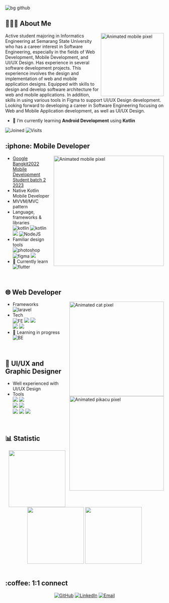 ![bg github](https://github.com/ffadhl/githubAboutMe/blob/main/14_things_Pixel_GIF.gif)

<div>
<h2> 👨🏻‍💻 About Me </h2>
<img align="right" width="200" alt="Animated mobile pixel" src="https://github.com/ffadhl/githubAboutMe/blob/main/Fadhl.png"/>
Active student majoring in Informatics Engineering at Semarang State University who has a career interest in Software Engineering, especially in the fields of Web Development, Mobile Development, and UI/UX Design. Has experience in several software development projects. This experience involves the design and implementation of web and mobile application designs. Equipped with skills to design and develop software architecture for web and mobile applications. In addition, skills in using various tools in Figma to support UI/UX Design development. Looking forward to developing a career in Software Engineering focusing on Web and Mobile Application development, as well as UI/UX Design.

- 🌱 I’m currently learning **Android Development** using **Kotlin**

![Joined](https://img.shields.io/badge/Joined-September%2014,%202021-blue?style=flat&logo=github)
![Visits](https://badges.pufler.dev/visits/ffadhl/ffadhl)
</div>

<div>
<h2> :iphone: Mobile Developer </h2>
  
  <img align="right" width="350" alt="Animated mobile pixel" src="https://github.com/ffadhl/githubAboutMe/blob/main/andorid.gif"/>
  
- [Google Bangkit2022 Mobile Development Student batch 2 2023](https://grow.google/intl/id_id/bangkit/?tab=mobile-development)
- Native Kotlin Mobile Developer
- MVVM/MVC pattern 
- Language, frameworks & libraries
  <br>
  <img src = "https://img.shields.io/badge/kotlin-%237F52FF.svg?style=for-the-badge&logo=kotlin&logoColor=white" alt="kotlin"/>
  <img src = "https://img.shields.io/badge/Dart-%230678BE.svg?style=for-the-badge&logo=dart&logoColor=white" alt="kotlin"/>
  <br>
  <img src="https://img.shields.io/badge/javascript-%23F7DF1E.svg?&style=for-the-badge&logo=javascript&logoColor=black" />
  <img src = "https://img.shields.io/badge/node.js-6DA55F?style=for-the-badge&logo=node.js&logoColor=white" alt = "NodeJS" />
  <br>
- Familiar design tools
  <br>
  <img src = "https://img.shields.io/badge/adobe%20photoshop-%2331A8FF.svg?style=for-the-badge&logo=adobe%20photoshop&logoColor=white" alt = "photoshop" />
  <img src = "https://img.shields.io/badge/figma-%23F24E1E.svg?style=for-the-badge&logo=figma&logoColor=white" alt = "figma" />
  <img src="https://img.shields.io/badge/adobe%20illustrator-%23FF9A00.svg?&style=for-the-badge&logo=adobe%20illustrator&logoColor=black" />
  <br>
- 🌱 Currently learn
  <br>
  <img src = "https://img.shields.io/badge/Flutter-%2302569B.svg?style=for-the-badge&logo=Flutter&logoColor=white" alt = "flutter" />
</div>

<br>

<div>
  
<h2> 🌐 Web Developer </h2>

 <img align="right" width="300" alt="Animated cat pixel" src="https://github.com/ffadhl/githubAboutMe/blob/main/nyancatgif.gif"/>

- Frameworks
  <br>
  <img src = "https://img.shields.io/badge/Laravel-%23CB3837.svg?style=for-the-badge&logo=laravel&logoColor=white" alt = "laravel"/>
  <br>
- Tech
  <br>
  <img src = "https://img.shields.io/badge/FrontEnd-%23FA0F00.svg?style=for-the-badge" alt = "FE" />
  <img src="https://img.shields.io/badge/html5-%23E34F26.svg?&style=for-the-badge&logo=html5&logoColor=white" />
  <img src="https://img.shields.io/badge/css3-%231572B6.svg?&style=for-the-badge&logo=css3&logoColor=white" />
  <br>
  <img src="https://img.shields.io/badge/tailwind%20css-%2338B2AC.svg?&style=for-the-badge&logo=tailwind%20css&logoColor=white" />
  <img src="https://img.shields.io/badge/javascript-%23F7DF1E.svg?&style=for-the-badge&logo=javascript&logoColor=black" />
  <br>
- 🌱 Learning in progress
  <br>
  <img src = "https://img.shields.io/badge/BackEnd-%23276DC3.svg?style=for-the-badge" alt = "BE" />
  <br>
</div>

<br>

<div>
  
<h2> 🌟 UI/UX and Graphic Designer</h2>

  <img align="right" width="300" alt="Animated pikacu pixel" src="https://github.com/ffadhl/githubAboutMe/blob/main/pikacu.gif"/>
  
- Well experienced with UI/UX Design
- Tools <br>
  <img src="https://img.shields.io/badge/adobe%20illustrator-%23FF9A00.svg?&style=for-the-badge&logo=adobe%20illustrator&logoColor=black" />
  <img src="https://img.shields.io/badge/adobe%20photoshop-%2331A8FF.svg?&style=for-the-badge&logo=adobe%20photoshop&logoColor=white" />
  <br>
  <img src="https://img.shields.io/badge/adobe%20premiere%20pro-%239999FF.svg?&style=for-the-badge&logo=adobe%20premiere%20pro&logoColor=black" />
  <img src="https://img.shields.io/badge/adobe%20after%20effects-%239999FF.svg?&style=for-the-badge&logo=adobe%20after%20effects&logoColor=black" />
  <br>
  <img src="https://img.shields.io/badge/figma-%23F24E1E.svg?&style=for-the-badge&logo=figma&logoColor=white" />
  <img src="https://img.shields.io/badge/adobe%20xd-%23FF61F6.svg?&style=for-the-badge&logo=adobe%20xd&logoColor=black" />
  <img src="https://img.shields.io/badge/canva-%2300C4CC.svg?&style=for-the-badge&logo=canva&logoColor=white" />
</div>
<br>

<div>
<h2> 📊 Statistic </h2>
<div align="center"/>

<img height="180em" src="https://github-readme-stats-aljn.vercel.app/api?username=ffadhl&theme=material-palenight&count_private=true&hide=contribs&show_icons=true" />
<img height="180em" src="https://github-readme-stats-aljn.vercel.app/api/top-langs/?username=ffadhl&theme=material-palenight&hide=php,asp.net,rich+text+format,hlsl,css,shaderlab,hack&langs_count=8&layout=compact" />
<img height="180em" src="http://github-readme-streak-stats.herokuapp.com?user=ffadhl&theme=material-palenight&date_format=M%20j%5B%2C%20Y%5D"/>

</div>
</div>

<br>

<div>
<h2> :coffee: 1:1 connect </h2>
<p align="center">
	<a href="https://github.com/ffadhl"><img src="https://icons8.com/icon/118557/github" alt="GitHub"/></a>
	<a href="https://www.linkedin.com/in/fadhlhafizh/"><img src="https://icons8.com/icon/64154/linkedin" alt="LinkedIn"/></a>
	<a href="mailto:fadhl.alhafizh@gmail.com"><img src="https://img.icons8.com/clouds/100/apple-mail.png" alt="Email"/></a>
</p>
</div>

